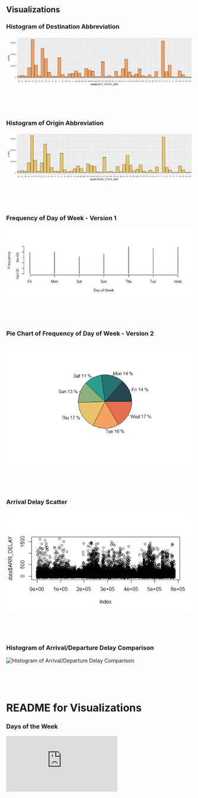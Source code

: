 ## Visualizations 

### Histogram of Destination Abbreviation

![Histogram of Destination Abbreviation](https://github.com/EvaGostiuk/MAT4376-project-4-team-3/blob/master/Visualizations/Overall_Dataset/HIST_Dest_ABRV.png?raw=true)


&nbsp;

&nbsp;

### Histogram of Origin Abbreviation

![Histogram of Origin Abbreviation](https://github.com/EvaGostiuk/MAT4376-project-4-team-3/blob/master/Visualizations/Overall_Dataset/HIST_Org_ABRV.png?raw=true)


&nbsp;


&nbsp;

### Frequency of Day of Week - Version 1

![Frequency of Day of Week - Version 1](https://github.com/EvaGostiuk/MAT4376-project-4-team-3/blob/master/Visualizations/Overall_Dataset/Freq_DOW.png?raw=true)


&nbsp;

&nbsp;

### Pie Chart of Frequency of Day of Week - Version 2

![Pie Chart of Frequency of Day of Week - Version 2](https://github.com/EvaGostiuk/MAT4376-project-4-team-3/blob/master/Visualizations/Overall_Dataset/PIE_DOW_Freq.png?raw=true)


&nbsp;

&nbsp;

### Arrival Delay Scatter

![Arrival Delay Scatter](https://github.com/EvaGostiuk/MAT4376-project-4-team-3/blob/master/Visualizations/Overall_Dataset/ARR_Delay_Scatter.png?raw=true)


&nbsp;

&nbsp;

### Histogram of Arrival/Departure Delay Comparison

![Histogram of Arrival/Departure Delay Comparison](https://github.com/EvaGostiuk/MAT4376-project-4-team-3/blob/master/Visualizations/Overall_Dataset/Overall_Dataset/Hist_ARR_DEP_Delay.png?raw=true)


&nbsp;


&nbsp;

# README for Visualizations

### Days of the Week

![Day of Week README](https://github.com/EvaGostiuk/MAT4376-project-4-team-3/blob/master/Visualizations/Day_of_Week/README.md)

&nbsp;